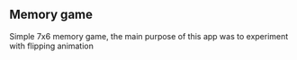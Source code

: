 ## Memory game
Simple 7x6 memory game, the main purpose of this app was to experiment with flipping animation